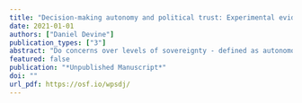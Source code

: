 ```yaml
---
title: "Decision-making autonomy and political trust: Experimental evidence from ‘Brexit’ and the 2019 UK General Election campaign"
date: 2021-01-01
authors: ["Daniel Devine"]
publication_types: ["3"]
abstract: "Do concerns over levels of sovereignty - defined as autonomous decision-making - af- fect political trust? This has been difficult to test in observational settings. This study set out to test this claim, building on literatures which argue sovereignty concerns were at the core of the referendum and are a determinant of political trust. Using a unique sur- vey experiment, fielded during the 2019 UK election campaign, which randomly assigns respondents to two treatment conditions emphasising different levels of sovereignty, the results show that assignment to an experimental condition emphasising sovereignty gains increases overall political trust. This is driven by leave voters whose trust levels increase by 2 points on an 11-point scale, whilst remain voters’ trust levels do not change at all. Finally, the results provide ambiguous results that assignment to a ‘full’ rather than ‘limited’ sovereignty prime affects trust. This suggests that ‘Brexit’ may actually be a positive for political trust in the UK, and provides rare experimental evidence on the importance of sovereignty concerns for other political attitudes."
featured: false
publication: "*Unpublished Manuscript*"
doi: ""
url_pdf: https://osf.io/wpsdj/
---
```



